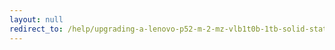 ```yaml
---
layout: null
redirect_to: /help/upgrading-a-lenovo-p52-m-2-mz-vlb1t0b-1tb-solid-state-drive-to-a-samsung-970-evo-plus-mz-v782t0/
---
```

